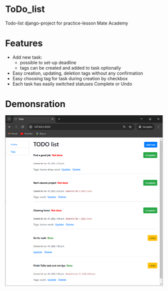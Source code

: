 # ToDo_list
Todo-list django-project for practice-lesson Mate Academy

# Features
- Add new task:
  - possible to set-up deadline
  - tags can be created and added to task optionally
- Easy creation, updating, deletion tags without any confirmation
- Easy choosing tag for task during creation by checkbox
- Each task has easily switched statuses Complete or Undo

# Demonsration
![01.png](01.png)